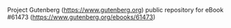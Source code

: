 Project Gutenberg (https://www.gutenberg.org) public repository for eBook #61473 (https://www.gutenberg.org/ebooks/61473)
